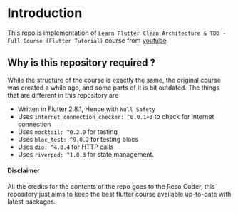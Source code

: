 # Introduction

This repo is implementation of `Learn Flutter Clean Architecture & TDD - Full Course (Flutter Tutorial)` course from [youtube](https://www.youtube.com/watch?v=dc3B_mMrZ-Q&t=13996s)


## Why is this repository required ?

While the structure of the course is exactly the same, the original course was created a 
while ago, and some parts of it is bit outdated. The things that are different in this repository are


- Written in Flutter 2.8.1, Hence with `Null Safety`
- Uses `internet_connection_checker: ^0.0.1+3` to check for internet connection
- Uses `mocktail: ^0.2.0` for testing
- Uses `bloc_test: ^9.0.2` for testing blocs
- Uses `dio: ^4.0.4` for HTTP calls
- Uses `riverpod: ^1.0.3` for state management.



#### Disclaimer
All the credits for the contents of the repo goes to the Reso Coder, this repository just aims to 
keep the best flutter course available up-to-date with latest packages.


